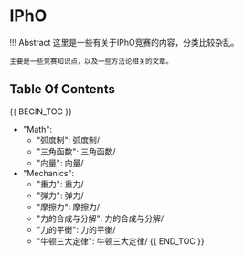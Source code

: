 # IPhO

!!! Abstract
    这里是一些有关于IPhO竞赛的内容，分类比较杂乱。

    主要是一些竞赛知识点，以及一些方法论相关的文章。

## Table Of Contents

{{ BEGIN_TOC }}

- "Math":
  - "弧度制": 弧度制/
  - "三角函数": 三角函数/
  - "向量": 向量/
- "Mechanics":
  - "重力": 重力/
  - "弹力": 弹力/
  - "摩擦力": 摩擦力/
  - "力的合成与分解": 力的合成与分解/
  - "力的平衡": 力的平衡/
  - "牛顿三大定律": 牛顿三大定律/
{{ END_TOC }}
